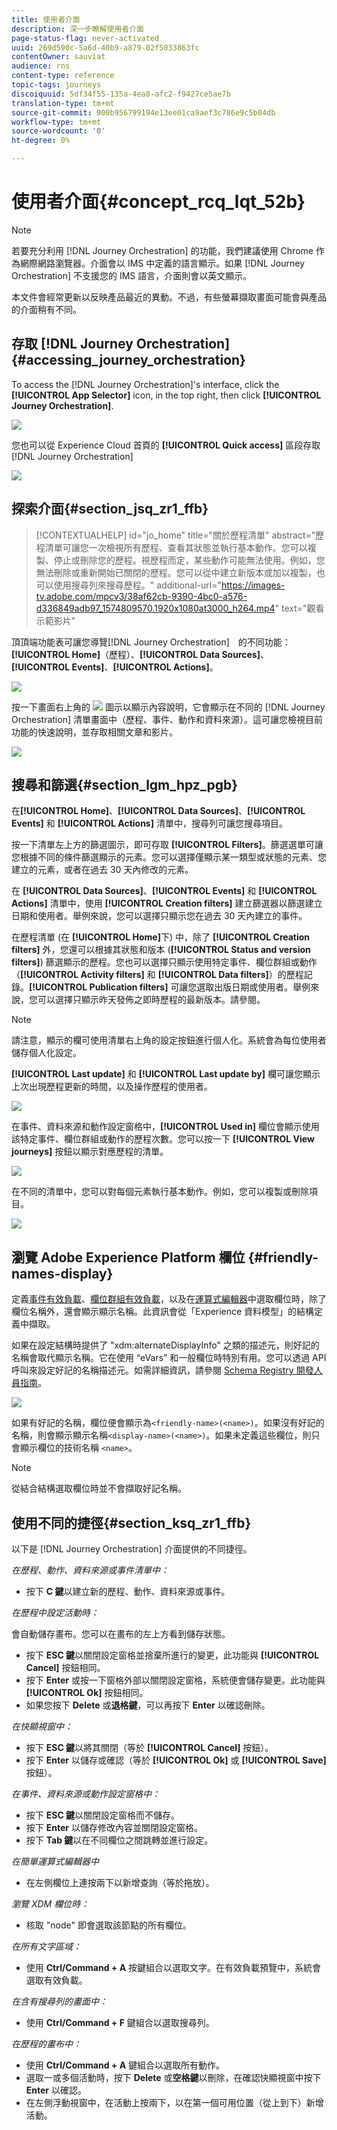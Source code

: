 ```yaml
---
title: 使用者介面
description: 深一步瞭解使用者介面
page-status-flag: never-activated
uuid: 269d590c-5a6d-40b9-a879-02f5033863fc
contentOwner: sauviat
audience: rns
content-type: reference
topic-tags: journeys
discoiquuid: 5df34f55-135a-4ea8-afc2-f9427ce5ae7b
translation-type: tm+mt
source-git-commit: 900b956799194e13ee01ca9aef3c786e9c5b04db
workflow-type: tm+mt
source-wordcount: '0'
ht-degree: 0%

---
```



# 使用者介面{#concept_rcq_lqt_52b}

>[!NOTE]
>
>若要充分利用 [!DNL Journey Orchestration] 的功能，我們建議使用 Chrome 作為網際網路瀏覽器。介面會以 IMS 中定義的語言顯示。如果 [!DNL Journey Orchestration] 不支援您的 IMS 語言，介面則會以英文顯示。
>
>本文件會經常更新以反映產品最近的異動。不過，有些螢幕擷取畫面可能會與產品的介面稍有不同。

## 存取 [!DNL Journey Orchestration]{#accessing_journey_orchestration}

To access the [!DNL Journey Orchestration]&#39;s interface, click the **[!UICONTROL App Selector]** icon, in the top right, then click **[!UICONTROL Journey Orchestration]**.

![](../assets/journey1.png)

您也可以從 Experience Cloud 首頁的 **[!UICONTROL Quick access]** 區段存取 [!DNL Journey Orchestration]

![](../assets/journey1bis.png)

## 探索介面{#section_jsq_zr1_ffb}

>[!CONTEXTUALHELP]
>id="jo_home"
>title="關於歷程清單"
>abstract="歷程清單可讓您一次檢視所有歷程、查看其狀態並執行基本動作。您可以複製、停止或刪除您的歷程。視歷程而定，某些動作可能無法使用。例如，您無法刪除或重新開始已關閉的歷程。您可以從中建立新版本或加以複製，也可以使用搜尋列來搜尋歷程。"
>additional-url="https://images-tv.adobe.com/mpcv3/38af62cb-9390-4bc0-a576-d336849adb97_1574809570.1920x1080at3000_h264.mp4" text="觀看示範影片"

頂頂端功能表可讓您導覽[!DNL Journey Orchestration]　的不同功能：**[!UICONTROL Home]**（歷程）、**[!UICONTROL Data Sources]**、**[!UICONTROL Events]**、**[!UICONTROL Actions]**。

![](../assets/journey2.png)

按一下畫面右上角的 ![](../assets/icon-context.png) 圖示以顯示內容說明，它會顯示在不同的 [!DNL Journey Orchestration] 清單畫面中（歷程、事件、動作和資料來源）。這可讓您檢視目前功能的快速說明，並存取相關文章和影片。

![](../assets/journey2bis.png)

## 搜尋和篩選{#section_lgm_hpz_pgb}

在&#x200B;**[!UICONTROL Home]**、**[!UICONTROL Data Sources]**、**[!UICONTROL Events]** 和 **[!UICONTROL Actions]** 清單中，搜尋列可讓您搜尋項目。

按一下清單左上方的篩選圖示，即可存取 **[!UICONTROL Filters]**。篩選選單可讓您根據不同的條件篩選顯示的元素。您可以選擇僅顯示某一類型或狀態的元素、您建立的元素，或者在過去 30 天內修改的元素。

在 **[!UICONTROL Data Sources]**、**[!UICONTROL Events]** 和 **[!UICONTROL Actions]** 清單中，使用 **[!UICONTROL Creation filters]** 建立篩選器以篩選建立日期和使用者。舉例來說，您可以選擇只顯示您在過去 30 天內建立的事件。

在歷程清單 (在 **[!UICONTROL Home]**&#x200B;下) 中，除了 **[!UICONTROL Creation filters]** 外，您還可以根據其狀態和版本 (**[!UICONTROL Status and version filters]**) 篩選顯示的歷程。您也可以選擇只顯示使用特定事件、欄位群組或動作（**[!UICONTROL Activity filters]** 和 **[!UICONTROL Data filters]**）的歷程記錄。**[!UICONTROL Publication filters]** 可讓您選取出版日期或使用者。舉例來說，您可以選擇只顯示昨天發佈之即時歷程的最新版本。請參閱[](../building-journeys/using-the-journey-designer.md)。

>[!NOTE]
>
>請注意，顯示的欄可使用清單右上角的設定按鈕進行個人化。系統會為每位使用者儲存個人化設定。

**[!UICONTROL Last update]** 和 **[!UICONTROL Last update by]** 欄可讓您顯示上次出現歷程更新的時間，以及操作歷程的使用者。

![](../assets/journey74.png)

在事件、資料來源和動作設定窗格中，**[!UICONTROL Used in]** 欄位會顯示使用該特定事件、欄位群組或動作的歷程次數。您可以按一下 **[!UICONTROL View journeys]** 按鈕以顯示對應歷程的清單。

![](../assets/journey3bis.png)

在不同的清單中，您可以對每個元素執行基本動作。例如，您可以複製或刪除項目。

![](../assets/journey4.png)

## 瀏覽 Adobe Experience Platform 欄位 {#friendly-names-display}

定義[事件有效負載](../event/defining-the-payload-fields.md)、[欄位群組有效負載](../datasource/field-groups.md)，以及在[運算式編輯器](../expression/expressionadvanced.md)中選取欄位時，除了欄位名稱外，還會顯示顯示名稱。此資訊會從「Experience 資料模型」的結構定義中擷取。

如果在設定結構時提供了 &quot;xdm:alternateDisplayInfo&quot; 之類的描述元，則好記的名稱會取代顯示名稱。它在使用 “eVars” 和一般欄位時特別有用。您可以透過 API 呼叫來設定好記的名稱描述元。如需詳細資訊，請參閱 [Schema Registry 開發人員指南](https://docs.adobe.com/content/help/zh-Hant/experience-platform/xdm/api/getting-started.html)。

![](../assets/xdm-from-descriptors.png)

如果有好記的名稱，欄位便會顯示為`<friendly-name>(<name>)`。如果沒有好記的名稱，則會顯示顯示名稱`<display-name>(<name>)`。如果未定義這些欄位，則只會顯示欄位的技術名稱 `<name>`。

>[!NOTE]
>
>從結合結構選取欄位時並不會擷取好記名稱。

## 使用不同的捷徑{#section_ksq_zr1_ffb}

以下是 [!DNL Journey Orchestration] 介面提供的不同捷徑。

_在歷程、動作、資料來源或事件清單中：_

* 按下 **C 鍵**&#x200B;以建立新的歷程、動作、資料來源或事件。

_在歷程中設定活動時：_

會自動儲存畫布。您可以在畫布的左上方看到儲存狀態。

* 按下 **ESC 鍵**&#x200B;以關閉設定窗格並捨棄所進行的變更，此功能與 **[!UICONTROL Cancel]** 按鈕相同。
* 按下 **Enter** 或按一下窗格外部以關閉設定窗格，系統便會儲存變更。此功能與 **[!UICONTROL Ok]** 按鈕相同。
* 如果您按下 **Delete** 或&#x200B;**退格鍵**，可以再按下 **Enter** 以確認刪除。

_在快顯視窗中：_

* 按下 **ESC 鍵**&#x200B;以將其關閉（等於 **[!UICONTROL Cancel]** 按鈕）。
* 按下 **Enter** 以儲存或確認（等於 **[!UICONTROL Ok]** 或 **[!UICONTROL Save]** 按鈕）。

_在事件、資料來源或動作設定窗格中：_

* 按下 **ESC 鍵**&#x200B;以關閉設定窗格而不儲存。
* 按下 **Enter** 以儲存修改內容並關閉設定窗格。
* 按下 **Tab 鍵**&#x200B;以在不同欄位之間跳轉並進行設定。

_在簡單運算式編輯器中_

* 在左側欄位上連按兩下以新增查詢（等於拖放）。

_瀏覽 XDM 欄位時：_

* 核取 &quot;node&quot; 即會選取該節點的所有欄位。

_在所有文字區域：_

* 使用 **Ctrl/Command + A** 按鍵組合以選取文字。在有效負載預覽中，系統會選取有效負載。

_在含有搜尋列的畫面中：_

* 使用 **Ctrl/Command + F** 鍵組合以選取搜尋列。

_在歷程的畫布中：_

* 使用 **Ctrl/Command + A** 鍵組合以選取所有動作。
* 選取一或多個活動時，按下 **Delete** 或&#x200B;**空格鍵**&#x200B;以刪除，在確認快顯視窗中按下 **Enter** 以確認。
* 在左側浮動視窗中，在活動上按兩下，以在第一個可用位置（從上到下）新增活動。
